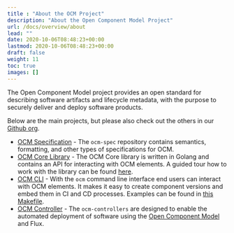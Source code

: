 ```yaml
---
title : "About the OCM Project"
description: "About the Open Component Model Project"
url: /docs/overview/about
lead: ""
date: 2020-10-06T08:48:23+00:00
lastmod: 2020-10-06T08:48:23+00:00
draft: false
weight: 11
toc: true
images: []
---
```


The Open Component Model project provides an open standard for describing software artifacts and lifecycle metadata, with the purpose to securely deliver and deploy software products.

Below are the main projects, but please also check out the others in our [Github org](https://github.com/open-component-model).

- [OCM Specification](https://github.com/open-component-model/ocm-spec/blob/main/README.md) - The `ocm-spec` repository contains semantics, formatting, and other types of specifications for OCM.
- [OCM Core Library](https://github.com/open-component-model/ocm#ocm-library) - The OCM Core library is written in Golang and contains an API for interacting with OCM elements. A guided tour how to work with the library can be found [here](https://github.com/open-component-model/ocm/tree/main/examples/lib/tour#readme).
- [OCM CLI](https://github.com/open-component-model/ocm#ocm-cli) - With the `ocm` command line interface end users can interact with OCM elements. It makes it easy to create component versions and embed them in CI and CD processes. Examples can be found in [this Makefile](https://github.com/open-component-model/ocm/blob/main/examples/make/Makefile).
- [OCM Controller](https://github.com/open-component-model/ocm-controller) - The `ocm-controllers` are designed to enable the automated deployment of software using the [Open Component Model](https://ocm.software) and Flux.